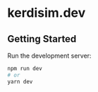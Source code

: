 # kerdisim.dev

## Getting Started

Run the development server:

```zsh
npm run dev
# or
yarn dev
```
